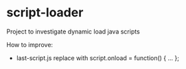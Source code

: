 # script-loader
Project to investigate dynamic load java scripts

How to improve:
 - last-script.js replace with script.onload = function() { ... };
 